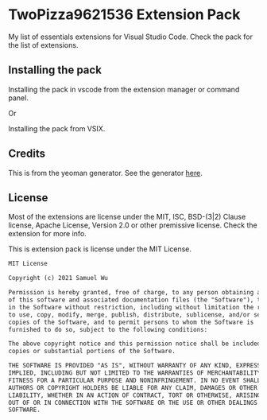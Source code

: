 # TwoPizza9621536 Extension Pack

My list of essentials extensions for Visual Studio Code.
Check the pack for the list of extensions.

## Installing the pack

Installing the pack in vscode from the
extension manager or command panel.

Or

Installing the pack from VSIX.

## Credits

This is from the yeoman generator. See the generator [here](https://yeoman.io/).

## License

Most of the extensions are license under
the MIT, ISC, BSD-(3|2) Clause license, Apache License, Version 2.0
or other premissive license.
Check the extension for more info.

This is extension pack is license under the MIT License.

```markdown
MIT License

Copyright (c) 2021 Samuel Wu

Permission is hereby granted, free of charge, to any person obtaining a copy
of this software and associated documentation files (the "Software"), to deal
in the Software without restriction, including without limitation the rights
to use, copy, modify, merge, publish, distribute, sublicense, and/or sell
copies of the Software, and to permit persons to whom the Software is
furnished to do so, subject to the following conditions:

The above copyright notice and this permission notice shall be included in all
copies or substantial portions of the Software.

THE SOFTWARE IS PROVIDED "AS IS", WITHOUT WARRANTY OF ANY KIND, EXPRESS OR
IMPLIED, INCLUDING BUT NOT LIMITED TO THE WARRANTIES OF MERCHANTABILITY,
FITNESS FOR A PARTICULAR PURPOSE AND NONINFRINGEMENT. IN NO EVENT SHALL THE
AUTHORS OR COPYRIGHT HOLDERS BE LIABLE FOR ANY CLAIM, DAMAGES OR OTHER
LIABILITY, WHETHER IN AN ACTION OF CONTRACT, TORT OR OTHERWISE, ARISING FROM,
OUT OF OR IN CONNECTION WITH THE SOFTWARE OR THE USE OR OTHER DEALINGS IN THE
SOFTWARE.
```
